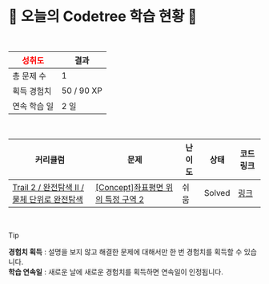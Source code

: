 # 🌲 오늘의 Codetree 학습 현황 🌲

<br />

| <span style="color:red;display:block;text-align:center;"> **성취도**</span> | 결과 |
|---|---|
| 총 문제 수 | 1 |
| 획득 경험치 | 50 / 90 XP |
| 연속 학습 일 | 2 일 |

<br />

|커리큘럼|문제|난이도|상태|코드 링크|
|---|---|---|---|---|
|[Trail 2 / 완전탐색 II / 물체 단위로 완전탐색](https://www.codetree.ai/trail-info/novice-mid/)|[[Concept]좌표평면 위의 특정 구역 2](https://www.codetree.ai/trails/complete/curated-cards/intro-specific-zone-above-the-2d-coordinate-2/)|쉬움|Solved|[링크](https://github.com/jjh946/codetree-TILs/blob/main/250304/%EC%A2%8C%ED%91%9C%ED%8F%89%EB%A9%B4%20%EC%9C%84%EC%9D%98%20%ED%8A%B9%EC%A0%95%20%EA%B5%AC%EC%97%AD%202/specific-zone-above-the-2d-coordinate-2.cpp)|


<br />

> [!TIP]
> **경험치 획득** : 설명을 보지 않고 해결한 문제에 대해서만 한 번 경험치를 획득할 수 있습니다.  
> **학습 연속일** : 새로운 날에 새로운 경험치를 획득하면 연속일이 인정됩니다.

